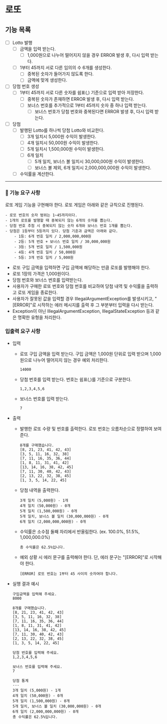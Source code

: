 # 로또

## 기능 목록
- [ ] Lotto 발행
    - [ ] 금액을 입력 받는다.
        - [ ] 1,000원으로 나누어 떨어지지 않을 경우 ERROR 발생 후, 다시 입력 받는다.
    - [ ] 1부터 45까지 서로 다른 임의의 수 6개를 생성한다.
        - [ ] 중복된 숫자가 들어가지 않도록 한다.
        - [ ] 금액에 맞게 생성한다.
- [ ] 당첨 번호 생성
    - [ ] 1부터 45까지 서로 다른 숫자를 쉼표(,) 기준으로 입력 받아 저장한다.
        - [ ] 중복된 숫자가 존재하면 ERROR 발생 후, 다시 입력 받는다.
        - [ ] 보너스 번호를 추가적으로 1부터 45까지 숫자 중 하나 입력 받는다.
            - [ ] 보너스 번호가 당첨 번호와 중복된다면 ERROR 발생 후, 다시 입력 받는다.
- [ ] 당첨
    - [ ] 발행된 Lotto를 하나씩 당첨 Lotto와 비교한다.
        - [ ] 3개 일치시 5,000원 수익이 발생한다.
        - [ ] 4개 일치시 50,000원 수익이 발생한다.
        - [ ] 5개 일치시 1,500,000원 수익이 발생한다.
        - [ ] 6개 일치
            - [ ] 5개 일치, 보너스 볼 일치시 30,000,000원 수익이 발생한다.
            - [ ] 보너스 볼 제외, 6개 일치시 2,000,000,000원 수익이 발생한다.
    - [ ] 수익률을 계산한다.

<hr/>

### 🚀 기능 요구 사항
로또 게임 기능을 구현해야 한다. 로또 게임은 아래와 같은 규칙으로 진행된다.
```
- 로또 번호의 숫자 범위는 1~45까지이다.
- 1개의 로또를 발행할 때 중복되지 않는 6개의 숫자를 뽑는다.
- 당첨 번호 추첨 시 중복되지 않는 숫자 6개와 보너스 번호 1개를 뽑는다.
- 당첨은 1등부터 5등까지 있다. 당첨 기준과 금액은 아래와 같다.
    - 1등: 6개 번호 일치 / 2,000,000,000원
    - 2등: 5개 번호 + 보너스 번호 일치 / 30,000,000원
    - 3등: 5개 번호 일치 / 1,500,000원
    - 4등: 4개 번호 일치 / 50,000원
    - 5등: 3개 번호 일치 / 5,000원
```
- 로또 구입 금액을 입력하면 구입 금액에 해당하는 만큼 로또를 발행해야 한다.
- 로또 1장의 가격은 1,000원이다.
- 당첨 번호와 보너스 번호를 입력받는다.
- 사용자가 구매한 로또 번호와 당첨 번호를 비교하여 당첨 내역 및 수익률을 출력하고 로또 게임을 종료한다.
- 사용자가 잘못된 값을 입력할 경우 IllegalArgumentException를 발생시키고, "[ERROR]"로 시작하는 에러 메시지를 출력 후 그 부분부터 입력을 다시 받는다.
- Exception이 아닌 IllegalArgumentException, IllegalStateException 등과 같은 명확한 유형을 처리한다.

### 입출력 요구 사항
- 입력
    - 로또 구입 금액을 입력 받는다. 구입 금액은 1,000원 단위로 입력 받으며 1,000원으로 나누어 떨어지지 않는 경우 예외 처리한다.
        ```
        14000
        ```
    - 당첨 번호를 입력 받는다. 번호는 쉼표(,)를 기준으로 구분한다.
        ```
        1,2,3,4,5,6
        ```
    - 보너스 번호를 입력 받는다.
        ```
        7
        ```

- 출력
    - 발행한 로또 수량 및 번호를 출력한다. 로또 번호는 오름차순으로 정렬하여 보여준다.
        ```
        8개를 구매했습니다.
        [8, 21, 23, 41, 42, 43]
        [3, 5, 11, 16, 32, 38]
        [7, 11, 16, 35, 36, 44]
        [1, 8, 11, 31, 41, 42]
        [13, 14, 16, 38, 42, 45]
        [7, 11, 30, 40, 42, 43]
        [2, 13, 22, 32, 38, 45]
        [1, 3, 5, 14, 22, 45]
        ```
    - 당첨 내역을 출력한다.
        ```
        3개 일치 (5,000원) - 1개
        4개 일치 (50,000원) - 0개
        5개 일치 (1,500,000원) - 0개
        5개 일치, 보너스 볼 일치 (30,000,000원) - 0개
        6개 일치 (2,000,000,000원) - 0개
        ```
    - 수익률은 소수점 둘째 자리에서 반올림한다. (ex. 100.0%, 51.5%, 1,000,000.0%)
        ```
        총 수익률은 62.5%입니다.
        ```
    - 예외 상황 시 에러 문구를 출력해야 한다. 단, 에러 문구는 "[ERROR]"로 시작해야 한다.
        ```
        [ERROR] 로또 번호는 1부터 45 사이의 숫자여야 합니다.
        ```
- 실행 결과 예시
    ```
    구입금액을 입력해 주세요.
    8000
    
    8개를 구매했습니다.
    [8, 21, 23, 41, 42, 43]
    [3, 5, 11, 16, 32, 38]
    [7, 11, 16, 35, 36, 44]
    [1, 8, 11, 31, 41, 42]
    [13, 14, 16, 38, 42, 45]
    [7, 11, 30, 40, 42, 43]
    [2, 13, 22, 32, 38, 45]
    [1, 3, 5, 14, 22, 45]
    
    당첨 번호를 입력해 주세요.
    1,2,3,4,5,6
        
    보너스 번호를 입력해 주세요.
    7
    
    당첨 통계
    ---
    3개 일치 (5,000원) - 1개
    4개 일치 (50,000원) - 0개
    5개 일치 (1,500,000원) - 0개
    5개 일치, 보너스 볼 일치 (30,000,000원) - 0개
    6개 일치 (2,000,000,000원) - 0개
    총 수익률은 62.5%입니다.
    ```
